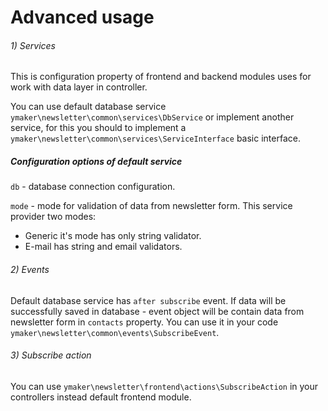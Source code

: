 Advanced usage
==============

###### 1) Services
This is configuration property of frontend and backend modules
uses for work with data layer in controller.

You can use default database service `ymaker\newsletter\common\services\DbService`
or implement another service, for this you should to implement a `ymaker\newsletter\common\services\ServiceInterface`
basic interface.

##### Configuration options of default service
`db` - database connection configuration.

`mode` - mode for validation of data from newsletter form. This service provider two modes:

* Generic it's mode has only string validator.
* E-mail has string and email validators.

###### 2) Events
Default database service has `after subscribe` event. If data will be successfully saved in database - 
event object will be contain data from newsletter form in `contacts` property.
You can use it in your code `ymaker\newsletter\common\events\SubscribeEvent`.

###### 3) Subscribe action
You can use `ymaker\newsletter\frontend\actions\SubscribeAction` in your controllers instead
default frontend module.